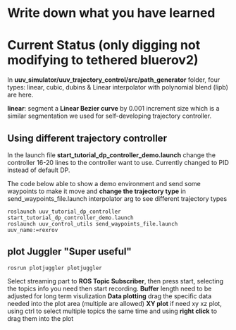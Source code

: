 # Write down what you have learned
# Current Status (only digging not modifying to tethered bluerov2)

In **uuv_simulator/uuv_trajectory_control/src/path_generator** folder, four types: linear, cubic, dubins & Linear interpolator with polynomial blend (lipb) are here.

**linear**: segment a **Linear Bezier curve** by 0.001 increment size which is a similar segmentation we used for self-developing trajectory controller. 

## Using different trajectory controller 
In the launch file **start_tutorial_dp_controller_demo.launch** change the controller 16-20 lines to the controller want to use. Currently changed to PID instead of default DP. 

The code below able to show a demo environment and send some waypoints to make it move and **change the trajectory type** in send_waypoints_file.launch interpolator arg to see different trajectory types

```
roslaunch uuv_tutorial_dp_controller start_tutorial_dp_controller_demo.launch
roslaunch uuv_control_utils send_waypoints_file.launch uuv_name:=rexrov
```
## plot Juggler "Super useful"
```
rosrun plotjuggler plotjuggler 
```
Select streaming part to **ROS Topic Subscriber**, then press start, selecting the topics info you need then start recording. 
**Buffer** length need to be adjusted for long term visulization
**Data plotting** drag the specific data needed into the plot area (multiple are allowed)
**XY plot** if need xy xz plot, using ctrl to select multiple topics the same time and using **right click** to drag them into the plot
